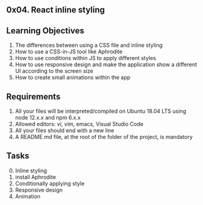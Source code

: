 ## 0x04. React inline styling

## Learning Objectives
1. The differences between using a CSS file and inline styling
2. How to use a CSS-in-JS tool like Aphrodite
3. How to use conditions within JS to apply different styles
4. How to use responsive design and make the application show a different UI according to the screen size
5. How to create small animations within the app

## Requirements
1. All your files will be interpreted/compiled on Ubuntu 18.04 LTS using node 12.x.x and npm 6.x.x
2. Allowed editors: vi, vim, emacs, Visual Studio Code
3. All your files should end with a new line
4. A README.md file, at the root of the folder of the project, is mandatory

## Tasks
0. Inline styling
1. install Aphrodite
2. Conditionally applying style
3. Responsive design
4. Animation

